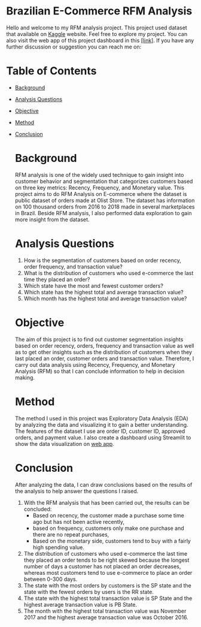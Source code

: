 # Brazilian E-Commerce RFM Analysis

Hello and welcome to my RFM analysis project. This project used dataset that available on [Kaggle](https://www.kaggle.com/datasets/olistbr/brazilian-ecommerce) website.  Feel free to explore my project. You can also visit the web app of this project dashboard in this [[link]](https://rfm-analysis-in-ecommerce-dashboard-haris.streamlit.app/). If you have any further discussion or suggestion you can reach me on:

# Table of Contents
- [Background](#background)
- [Analysis Questions](#analysis-questions)
- [Objective](#objective)
- [Method](#method)
- [Conclusion](#conclusion)

  # Background
  RFM analysis is one of the widely used technique to gain insight into customer behavior and segmentation that categorizes customers based on three key metrics: Recency, Frequency, and Monetary value. This project aims to do RFM Analysis on E-commerce where the dataset is public dataset of orders made at Olist Store. The dataset has information on 100 thousand orders from 2016 to 2018 made in several marketplaces in Brazil. Beside RFM analysis, I also performed data exploration to gain more insight from the dataset.
  
  # Analysis Questions
  1. How is the segmentation of customers based on order recency, order frequency, and transaction value?
  2. What is the distribution of customers who used e-commerce the last time they placed an order?
  3. Which state have the most and fewest customer orders?
  4. Which state has the highest total and average transaction value?
  5. Which month has the highest total and average transaction value?

  # Objective
  The aim of this project is to find out customer segmentation insights based on order recency, orders, frequency and transaction value as well as to get other insights such as the distribution of customers when they last placed an order, customer orders and transaction value. Therefore, I carry out data analysis using Recency, Frequency, and Monetary Analysis (RFM) so that I can conclude information to help in decision making.

  # Method
  The method I used in this project was Exploratory Data Analysis (EDA) by analyzing the data and visualizing it to gain a better understanding. The features of the dataset I use are order ID, customer ID, approved orders, and payment value. I also create a dashboard using Streamlit to show the data visualization on [web app](https://rfm-analysis-in-ecommerce-dashboard-haris.streamlit.app/).

  # Conclusion
  After analyzing the data, I can draw conclusions based on the results of the analysis to help answer the questions I raised.

  1. With the RFM analysis that has been carried out, the results can be concluded:
      * Based on recency, the customer made a purchase some time ago but has not been active recently,
      * based on frequency, customers only make one purchase and there are no repeat purchases,
      * Based on the monetary side, customers tend to buy with a fairly high spending value.
  2. The distribution of customers who used e-commerce the last time they placed an order tends to be right skewed because the longest number of days a customer has not placed an order decreases, whereas most customers tend to use e-commerce to place an order between 0-300 days.
  3. The state with the most orders by customers is the SP state and the state with the fewest orders by users is the RR state.
  4. The state with the highest total transaction value is SP State and the highest average transaction value is PB State.
  5. The month with the highest total transaction value was November 2017 and the highest average transaction value was October 2016.

